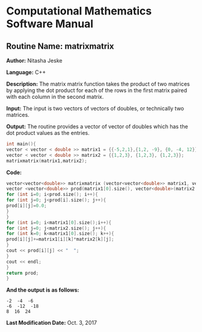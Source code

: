 # Computational Mathematics Software Manual

## **Routine Name:** matrixmatrix

**Author:** Nitasha Jeske

**Language:** C++

**Description:** The matrix matrix function takes the product of two matrices by applying the dot product for each of the rows in the first matrix paired with each column in the second matrix.

**Input:**  The input is two vectors of vectors of doubles, or technically two matrices.

**Output:** The routine provides a vector of vector of doubles which has the dot product values as the entries.

```C++
int main(){
vector < vector < double >> matrix1 = {{-5,2,1},{1,2, -9}, {0, -4, 12}};
vector < vector < double >> matrix2 = {{1,2,3}, {1,2,3}, {1,2,3}};
matrixmatrix(matrix1,matrix2);
```

**Code:**
```C++
vector<vector<double>> matrixmatrix (vector<vector<double>> matrix1, vector<vector<double>> matrix2){
vector <vector<double>> prod(matrix1[0].size(), vector<double>(matrix2.size(),1));
for (int i=0; i<prod.size(); i++){
for (int j=0; j<prod[i].size(); j++){
prod[i][j]=0.0;
}
}
for (int i=0; i<matrix1[0].size();i++){
for (int j=0; j<matrix2.size(); j++){
for (int k=0; k<matrix1[0].size(); k++){
prod[i][j]+=matrix1[i][k]*matrix2[k][j];
}
cout << prod[i][j] << "  ";
}
cout << endl;
}
return prod;
}
```

**And the output is as follows:**  
```
-2  -4  -6  
-6  -12  -18  
8  16  24  
```

**Last Modification Date:**
Oct. 3, 2017
